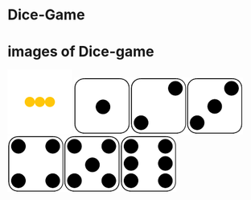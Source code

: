 # Dice-Game
# images of Dice-game
<img src='image/loader.gif'>
<img src='image/1.png'/><img src='image/2.png'/><img src='image/3.png'/><img src='image/4.png'/><img src='image/5.png'/><img src='image/6.png'/>
        
